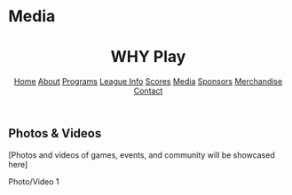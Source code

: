 # Media
<!DOCTYPE html>
<html lang="en">
<head>
  <meta charset="UTF-8" />
  <meta name="viewport" content="width=device-width, initial-scale=1.0" />
  <title>Media - WHY Play</title>
  <link href="https://cdn.jsdelivr.net/npm/tailwindcss@2.2.19/dist/tailwind.min.css" rel="stylesheet" />
</head>
<body class="font-sans text-gray-800">
  <header class="bg-blue-900 text-white p-4">
    <div class="container mx-auto flex justify-between items-center">
      <h1 class="text-2xl font-bold">WHY Play</h1>
      <nav class="space-x-4">
        <a href="index.html" class="hover:underline">Home</a>
        <a href="about.html" class="hover:underline">About</a>
        <a href="programs.html" class="hover:underline">Programs</a>
        <a href="league.html" class="hover:underline">League Info</a>
        <a href="scores.html" class="hover:underline">Scores</a>
        <a href="media.html" class="underline font-semibold">Media</a>
        <a href="sponsors.html" class="hover:underline">Sponsors</a>
        <a href="merch.html" class="hover:underline">Merchandise</a>
        <a href="contact.html" class="hover:underline">Contact</a>
      </nav>
    </div>
  </header>
  <section class="py-12 px-4">
    <div class="container mx-auto max-w-5xl">
      <h2 class="text-3xl font-bold mb-6">Photos & Videos</h2>
      <p>[Photos and videos of games, events, and community will be showcased here]</p>
      <!-- Placeholder gallery grid -->
      <div class="grid grid-cols-1 sm:grid-cols-2 md:grid-cols-3 gap-6 mt-8">
        <div class="bg-gray-200 h-48 flex items-center justify-center text-gray-500">Photo/Video 1</div>
        <div class="bg-gray-200
